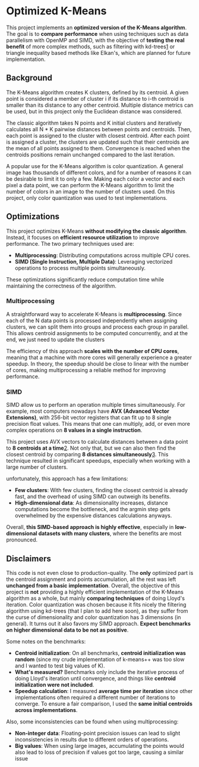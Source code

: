 # Optimized K-Means

This project implements an **optimized version of the K-Means algorithm**. The goal is to **compare performance** when using techniques such as data parallelism with OpenMP and SIMD, with the objective of **testing the real benefit** of more complex methods, such as filtering with kd-trees[1](https://www.cs.umd.edu/~mount/Projects/KMeans/pami02.pdf) or triangle inequality based methods like Elkan's, which are planned for future implementation.

## Background

The K-Means algorithm creates K clusters, defined by its centroid. A given point is considered a member of cluster i if its distance to i-th centroid is smaller than its distance to any other centroid. Multiple distance metrics can be used, but in this project only the Euclidean distance was considered.

The classic algorithm takes N points and K initial clusters and iteratively calculates all N * K pairwise distances between points and centroids. Then, each point is assigned to the cluster with closest centroid. After each point is assigned a cluster, the clusters are updated such that their centroids are the mean of all points assigned to them. Convergence is reached when the centroids positions remain unchanged compared to the last iteration.

A popular use for the K-Means algorithm is color quantization. A general image has thousands of different colors, and for a number of reasons it can be desirable to limit it to only a few. Making each color a vector and each pixel a data point, we can perform the K-Means algorithm to limit the number of colors in an image to the number of clusters used. On this project, only color quantization was used to test implementations.

## Optimizations

This project optimizes K-Means **without modifying the classic algorithm**. Instead, it focuses on **efficient resource utilization** to improve performance. The two primary techniques used are:

 - **Multiprocessing**: Distributing computations across multiple CPU cores.
 - **SIMD (Single Instruction, Multiple Data)**: Leveraging vectorized operations to process multiple points simultaneously.
 
These optimizations significantly reduce computation time while maintaining the correctness of the algorithm.

### Multiprocessing
A straightforward way to accelerate K-Means is **multiprocessing**. Since each of the N data points is processed independently when assigning clusters, we can split them into groups and process each group in parallel. This allows centroid assignments to be computed concurrently, and at the end, we just need to update the clusters

The efficiency of this approach **scales with the number of CPU cores**, meaning that a machine with more cores will generally experience a greater speedup. In theory, the speedup should be close to linear with the number of cores, making multiprocessing a reliable method for improving performance.

### SIMD

SIMD allow us to perform an operation multiple times simultaneously. For example, most computers nowadays have **AVX (Advanced Vector Extensions)**, with 256-bit vector registers that can fit up to 8 single precision float values. This means that one can multiply, add, or even more complex operations on **8 values in a single instruction**.

This project uses AVX vectors to calculate distances between a data point to **8 centroids at a time**[2](https://jacco.ompf2.com/2020/05/12/opt3simd-part-1-of-2/). Not only that, but we can also then find the closest centroid by comparing **8 distances simultaneously**[3](https://en.algorithmica.org/hpc/algorithms/argmin/). This technique resulted in significant speedups, especially when working with a large number of clusters. 

unfortunately, this approach has a few limitations:

 - **Few clusters**: With few clusters, finding the closest centroid is already fast, and the overhead of using SIMD can outweigh its benefits.
 - **High-dimensional data**: As dimensionality increases, distance computations become the bottleneck, and the argmin step gets overwhelmed by the expensive distances calculations anyways.

Overall, **this SIMD-based approach is highly effective**, especially in **low-dimensional datasets with many clusters**, where the benefits are most pronounced.

## Disclaimers

This code is not even close to production-quality. The **only** optimized part is the centroid assignment and points accumulation, all the rest was left **unchanged from a basic implementation**. Overall, the objective of this project is **not** providing a highly efficient implementation of the K-Means algorithm as a whole, but mainly **comparing techniques** of doing Lloyd's iteration. Color quantization was chosen because it fits nicely the filtering algorithm using kd-trees (that I plan to add here soon), as they suffer from the curse of dimensionality and color quantization has 3 dimensions (in general). It turns out it also favors my SIMD approach. **Expect benchmarks on higher dimensional data to be not as positive**. 

Some notes on the benchmarks:

 - **Centroid initialization**: On all benchmarks, **centroid initialization was random** (since my crude implementation of k-means++ was too slow and I wanted to test big values of K).
 - **What's measured?** Benchmarks only include the iterative process of doing Lloyd's iteration until convergence, and things like **centroid initialization were not included**.
 - **Speedup calculation**: I measured **average time per iteration** since other implementations often required a different number of iterations to converge. To ensure a fair comparison, I used the **same initial centroids across implementations**.

 Also, some inconsistencies can be found when using multiprocessing:

 - **Non-integer data**: Floating-point precision issues can lead to slight inconsistencies in results due to different orders of operations.
 - **Big values**: When using large images, accumulating the points would also lead to loss of precision if values got too large, causing a similar issue
